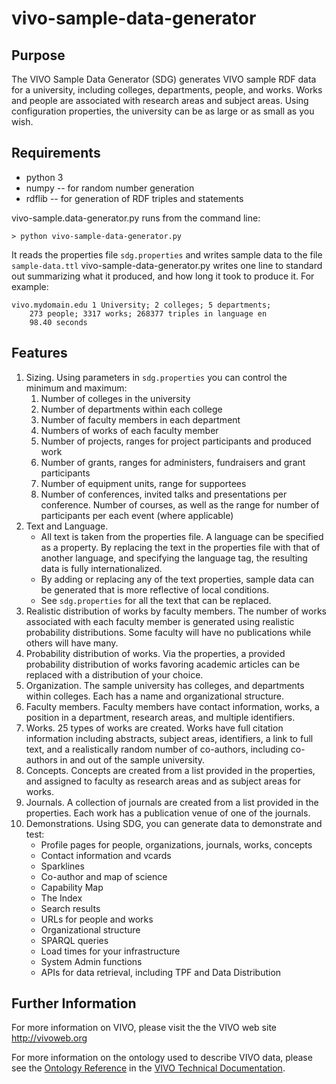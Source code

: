 # vivo-sample-data-generator

## Purpose
The VIVO Sample Data Generator (SDG) generates VIVO sample RDF data for
a university, including colleges, departments, people, and works. Works
and people are associated with research areas and subject areas.  Using
configuration properties, the university can be as large or as small
as you wish.

## Requirements

* python 3
* numpy -- for random number generation
* rdflib -- for generation of RDF triples and statements

vivo-sample.data-generator.py runs from the command line:

    > python vivo-sample-data-generator.py

It reads the properties file `sdg.properties` and writes sample data
to the file `sample-data.ttl`  vivo-sample-data-generator.py writes
one line to standard out summarizing what it produced, and how long it
took to produce it.  For example:

    vivo.mydomain.edu 1 University; 2 colleges; 5 departments;
        273 people; 3317 works; 268377 triples in language en
        98.40 seconds

## Features

1. Sizing.  Using parameters in `sdg.properties` you can control the
minimum and maximum:
    1. Number of colleges in the university
    2. Number of departments within each college
    3. Number of faculty members in each department
    4. Numbers of works of each faculty member
    5. Number of projects, ranges for project participants and produced work
    6. Number of grants, ranges for administers, fundraisers and grant participants
    7. Number of equipment units, range for supportees
    8. Number of conferences, invited talks and presentations per conference. Number of courses, as well as the range for number of participants per each event (where applicable)
2. Text and Language.
    * All text is taken from the properties file.  A language can be
    specified as a property.  By replacing the text in the properties
    file with that of another language, and specifying the language tag,
    the resulting data is fully internationalized.
    * By adding or replacing any of the text properties, sample data
    can be generated that is more reflective of local conditions.
    * See `sdg.properties` for all the text that can be replaced.
3. Realistic distribution of works by faculty members.  The number of
works associated with each faculty member is generated using realistic
probability distributions.
Some faculty will have no publications while others will have many.
4. Probability distribution of works.  Via the properties, a provided
probability distribution of works favoring academic articles can be
replaced with a distribution of your choice.
5. Organization.  The sample university has colleges, and departments
within colleges. Each has a name and organizational structure.
6. Faculty members.  Faculty members have contact information, works,
a position in a department, research areas, and multiple identifiers.
7. Works.  25 types of works are created.  Works have full citation
information including abstracts, subject areas, identifiers,
a link to full text, and a realistically random number of co-authors,
including co-authors in and out of the sample
university.
8. Concepts.  Concepts are created from a list provided in the
properties, and assigned to faculty as
research areas and as subject areas for works.
9. Journals.  A collection of journals are created from a list
provided in the properties.  Each work has a publication venue of one
of the journals.
10. Demonstrations.  Using SDG, you can generate data to demonstrate
and test:
    * Profile pages for people, organizations, journals, works, concepts
    * Contact information and vcards
    * Sparklines
    * Co-author and map of science
    * Capability Map
    * The Index
    * Search results
    * URLs for people and works
    * Organizational structure
    * SPARQL queries
    * Load times for your infrastructure
    * System Admin functions
    * APIs for data retrieval, including TPF and Data Distribution
## Further Information

For more information on VIVO, please visit the the VIVO web site
http://vivoweb.org

For more information on the ontology used to describe VIVO data, please
see the
[Ontology Reference](https://wiki.duraspace.org/display/VIVODOC110x/Ontology+Reference)
in the [VIVO Technical Documentation](https://wiki.duraspace.org/display/VIVODOC110x/VIVO+1.10.x+Documentation).




